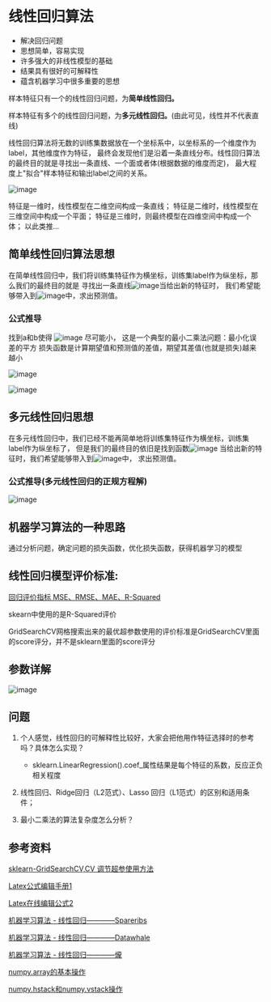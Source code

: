 # 线性回归算法
* 解决回归问题
* 思想简单，容易实现
* 许多强大的非线性模型的基础
* 结果具有很好的可解释性
* 蕴含机器学习中很多重要的思想

样本特征只有一个的线性回归问题，为**简单线性回归。**

样本特征有多个的线性回归问题，为**多元线性回归。**(由此可见，线性并不代表直线)


线性回归算法将无数的训练集数据放在一个坐标系中，以坐标系的一个维度作为label，其他维度作为特征，
最终会发现他们是沿着一条直线分布。线性回归算法的最终目的就是寻找出一条直线、一个面或者体(根据数据的维度而定)，
最大程度上"拟合"样本特征和输出label之间的关系。

![image](../picture/线性回归算法思想.PNG)

特征是一维时，线性模型在二维空间构成一条直线；
特征是二维时，线性模型在三维空间中构成一个平面；
特征是三维时，则最终模型在四维空间中构成一个体；
以此类推…

## 简单线性回归算法思想

在简单线性回归中，我们将训练集特征作为横坐标，训练集label作为纵坐标，那么我们的最终目的就是
寻找出一条直线![image](../picture/简单线性回归.PNG)当给出新的特征时，
我们希望能够带入到![image](../picture/简单线性回归.PNG)中，求出预测值。

### 公式推导
找到a和b使得 ![image](../picture/损失函数1.PNG) 尽可能小，
这是一个典型的最小二乘法问题：最小化误差的平方
损失函数是计算期望值和预测值的差值，期望其差值(也就是损失)越来越小

![image](../picture/公式推导1.PNG)

![image](../picture/公式推导2.PNG) 

## 多元线性回归思想
在多元线性回归中，我们已经不能再简单地将训练集特征作为横坐标，训练集label作为纵坐标了，
但是我们的最终目的依旧是找到函数![image](../picture/多元线性回归目标函数.PNG) 
当给出新的特征时，我们希望能够带入到![image](../picture/多元线性回归目标函数.PNG)中，
求出预测值。

### 公式推导(多元线性回归的正规方程解)
![image](../picture/多元线性回归公式推导.PNG)

## 机器学习算法的一种思路 
通过分析问题，确定问题的损失函数，优化损失函数，获得机器学习的模型


## 线性回归模型评价标准:

[回归评价指标 MSE、RMSE、MAE、R-Squared](https://blog.csdn.net/skullFang/article/details/79107127)

skearn中使用的是R-Squared评价

GridSearchCV网格搜索出来的最优超参数使用的评价标准是GridSearchCV里面的score评分，并不是sklearn里面的score评分

## 参数详解
![image](../picture/参数详解.PNG)


## 问题
1. 个人感觉，线性回归的可解释性比较好，大家会把他用作特征选择时的参考吗？具体怎么实现？
    * sklearn.LinearRegression().coef_属性结果是每个特征的系数，反应正负相关程度
2. 线性回归、Ridge回归（L2范式）、Lasso 回归（L1范式）的区别和适用条件；

3. 最小二乘法的算法复杂度怎么分析？




## 参考资料

[sklearn-GridSearchCV,CV 调节超参使用方法](https://blog.csdn.net/u012969412/article/details/72973055)

[Latex公式编辑手册1](https://www.zybuluo.com/codeep/note/163962)

[Latex在线编辑公式2](http://latex.codecogs.com/eqneditor/editor.php)

[机器学习算法 - 线性回归————Spareribs](https://www.jianshu.com/p/b37d0b84f576)

[机器学习算法 - 线性回归————Datawhale](https://blog.csdn.net/Datawhale/article/details/82931967)

[机器学习算法 - 线性回归————爖](http://note.youdao.com/noteshare?id=981825c617d47c10f4e0c373e8b7bfff)

[numpy.array的基本操作](https://blog.csdn.net/sinat_34474705/article/details/74458605)

[numpy.hstack和numpy.vstack操作](https://blog.csdn.net/m0_37393514/article/details/79538748)